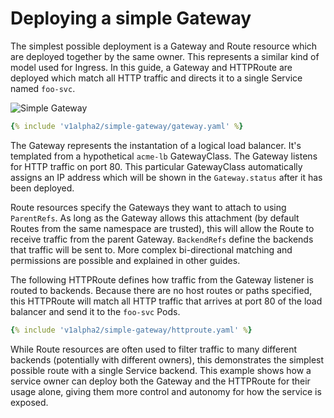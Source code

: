# Deploying a simple Gateway


The simplest possible deployment is a Gateway and Route resource which are
deployed together by the same owner. This represents a similar kind of model
used for Ingress. In this guide, a Gateway and HTTPRoute are deployed which
match all HTTP traffic and directs it to a single Service named `foo-svc`. 

![Simple Gateway](/v1alpha2/images/single-service-gateway.png)

```yaml  
{% include 'v1alpha2/simple-gateway/gateway.yaml' %}
```

The Gateway represents the instantation of a logical load balancer. It's
templated from a hypothetical `acme-lb` GatewayClass. The Gateway listens for
HTTP traffic on port 80. This particular GatewayClass automatically assigns an
IP address which will be shown in the `Gateway.status` after it has been
deployed. 

Route resources specify the Gateways they want to attach to using `ParentRefs`. As long as 
the Gateway allows this attachment (by default Routes from the same namespace are trusted),
this will allow the Route to receive traffic from the parent Gateway. 
`BackendRefs` define the backends that traffic will be sent to. More complex 
bi-directional matching and permissions are possible and explained in other guides.

The following HTTPRoute defines how traffic from the Gateway listener is routed
to backends. Because there are no host routes or paths specified, this HTTPRoute
will match all HTTP traffic that arrives at port 80 of the load balancer and
send it to the `foo-svc` Pods. 

```yaml  
{% include 'v1alpha2/simple-gateway/httproute.yaml' %}
```

While Route resources are often used to filter traffic to many different
backends (potentially with different owners), this demonstrates the simplest
possible route with a single Service backend. This example shows how a service
owner can deploy both the Gateway and the HTTPRoute for their usage alone,
giving them more control and autonomy for how the service is exposed.
